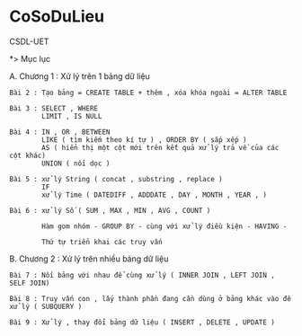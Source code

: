 # CoSoDuLieu
CSDL-UET

*> Mục lục

  A. Chương 1 : Xử lý trên 1 bảng dữ liệu

    Bài 2 : Tạo bảng = CREATE TABLE + thêm , xóa khóa ngoài = ALTER TABLE

    Bài 3 : SELECT , WHERE
            LIMIT , IS NULL

    Bài 4 : IN , OR , BETWEEN
            LIKE ( tìm kiếm theo kí tự ) , ORDER BY ( sắp xếp )
            AS ( hiển thị một cột mới trên kết quả xử lý trả về của các cột khác) 
            UNION ( nối dọc )
  
    Bài 5 : xử lý String ( concat , substring , replace ) 
            IF
            xử lý Time ( DATEDIFF , ADDDATE , DAY , MONTH , YEAR , )

    Bài 6 : xử lý Số ( SUM , MAX , MIN , AVG , COUNT )

            Hàm gom nhóm - GROUP BY - cùng với xử lý điều kiện - HAVING -

            Thứ tự triển khai các truy vấn

  B. Chương 2 : Xử lý trên nhiều bảng dữ liệu

    Bài 7 : Nối bảng với nhau để cùng xử lý ( INNER JOIN , LEFT JOIN , SELF JOIN)

    Bài 8 : Truy vấn con , lấy thành phần đang cần dùng ở bảng khác vào để xử lý ( SUBQUERY )
    
    Bài 9 : Xử lý , thay đổi bảng dữ liệu ( INSERT , DELETE , UPDATE )

